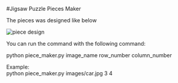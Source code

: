 #Jigsaw Puzzle Pieces Maker

The pieces was designed like below

![piece design](https://raw.github.com/geesun/piecemaker/master/piece_design.jpg)

You can run the command with the following command: 

python  piece_maker.py  image_name row_number column_number 

Example:<br> 
python  piece_maker.py images/car.jpg 3 4 


